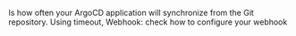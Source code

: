 Is how often your ArgoCD application will synchronize from the Git repository.
Using timeout,
Webhook: check how to configure your webhook